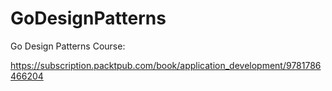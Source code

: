 # GoDesignPatterns
Go Design Patterns Course:

https://subscription.packtpub.com/book/application_development/9781786466204

